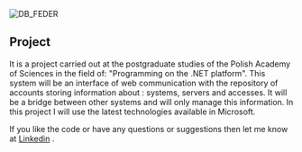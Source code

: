 ![DB_FEDER](https://user-images.githubusercontent.com/25389541/63093059-203cc880-bf64-11e9-89ce-07497b6cc21f.png)

## Project

It is a project carried out at the postgraduate studies of the Polish Academy of Sciences in the field of: "Programming on the .NET platform". This system will be an interface of web communication with the repository of accounts storing information about : systems, servers and accesses. It will be a bridge between other systems and will only manage this information. In this project I will use the latest technologies available in Microsoft.

If you like the code or have any questions or suggestions then let me know at [Linkedin](https://www.linkedin.com/in/lukaszfd84/) .